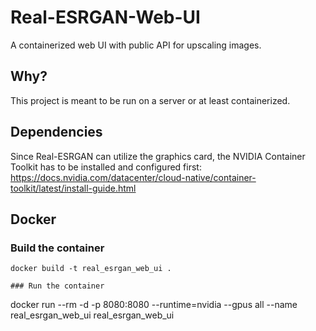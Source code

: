# Real-ESRGAN-Web-UI

A containerized web UI with public API for upscaling images.

## Why?

This project is meant to be run on a server or at least containerized.

## Dependencies

Since Real-ESRGAN can utilize the graphics card, the NVIDIA Container Toolkit has to be installed and configured first:
https://docs.nvidia.com/datacenter/cloud-native/container-toolkit/latest/install-guide.html

## Docker

### Build the container

```
docker build -t real_esrgan_web_ui .
```

```
### Run the container
```

docker run --rm -d -p 8080:8080 --runtime=nvidia --gpus all --name real_esrgan_web_ui real_esrgan_web_ui

```

```
